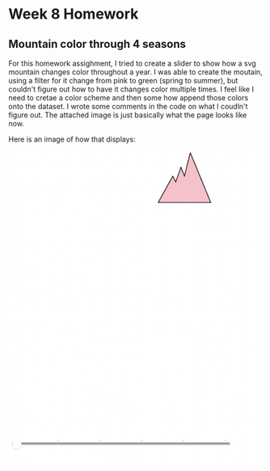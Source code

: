 Week 8 Homework
===============

Mountain color through 4 seasons
---------------------

For this homework assighment, I tried to create a slider to show how a svg mountain changes color throughout a year. I was able to create the moutain, using a filter for it change from pink to green (spring to summer), but couldn't figure out how to have it changes color multiple times. I feel like I need to cretae a color scheme and then some how append those colors onto the dataset. I wrote some comments in the code on what I coudln't figure out. The attached image is just basically what the page looks like now.

Here is an image of how that displays:

![alt text](https://github.com/wazaqa-wah/INFO616_interactive_viz/blob/class8_homework/Screen%20Shot%202022-10-25%20at%2011.00.01%20AM.png "moutian change color")
